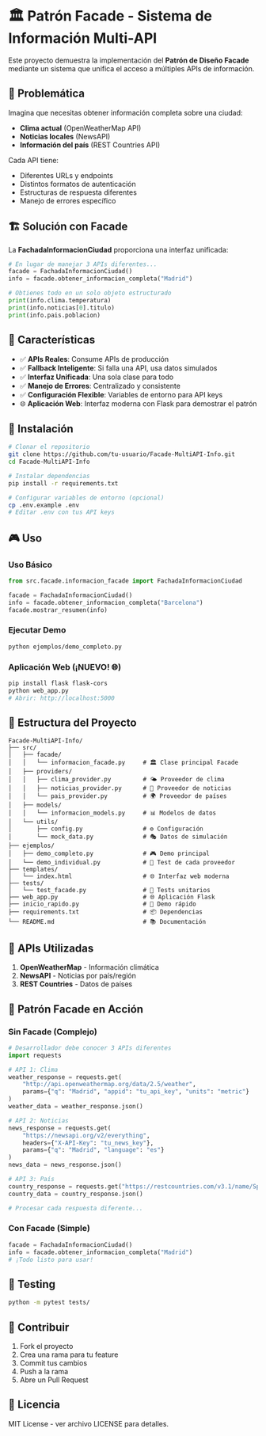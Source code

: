 # 🏛️ Patrón Facade - Sistema de Información Multi-API

Este proyecto demuestra la implementación del **Patrón de Diseño Facade** mediante un sistema que unifica el acceso a múltiples APIs de información.

## 🎯 Problemática

Imagina que necesitas obtener información completa sobre una ciudad:
- **Clima actual** (OpenWeatherMap API)
- **Noticias locales** (NewsAPI)
- **Información del país** (REST Countries API)

Cada API tiene:
- Diferentes URLs y endpoints
- Distintos formatos de autenticación
- Estructuras de respuesta diferentes
- Manejo de errores específico

## 🏗️ Solución con Facade

La **FachadaInformacionCiudad** proporciona una interfaz unificada:

```python
# En lugar de manejar 3 APIs diferentes...
facade = FachadaInformacionCiudad()
info = facade.obtener_informacion_completa("Madrid")

# Obtienes todo en un solo objeto estructurado
print(info.clima.temperatura)
print(info.noticias[0].titulo)
print(info.pais.poblacion)
```

## 🔄 Características

- ✅ **APIs Reales**: Consume APIs de producción
- ✅ **Fallback Inteligente**: Si falla una API, usa datos simulados
- ✅ **Interfaz Unificada**: Una sola clase para todo
- ✅ **Manejo de Errores**: Centralizado y consistente
- ✅ **Configuración Flexible**: Variables de entorno para API keys
- 🌐 **Aplicación Web**: Interfaz moderna con Flask para demostrar el patrón

## 🚀 Instalación

```bash
# Clonar el repositorio
git clone https://github.com/tu-usuario/Facade-MultiAPI-Info.git
cd Facade-MultiAPI-Info

# Instalar dependencias
pip install -r requirements.txt

# Configurar variables de entorno (opcional)
cp .env.example .env
# Editar .env con tus API keys
```

## 🎮 Uso

### Uso Básico
```python
from src.facade.informacion_facade import FachadaInformacionCiudad

facade = FachadaInformacionCiudad()
info = facade.obtener_informacion_completa("Barcelona")
facade.mostrar_resumen(info)
```

### Ejecutar Demo
```bash
python ejemplos/demo_completo.py
```

### Aplicación Web (¡NUEVO! 🌐)
```bash
pip install flask flask-cors
python web_app.py
# Abrir: http://localhost:5000
```

## 📁 Estructura del Proyecto

```
Facade-MultiAPI-Info/
├── src/
│   ├── facade/
│   │   └── informacion_facade.py     # 🏛️ Clase principal Facade
│   ├── providers/
│   │   ├── clima_provider.py         # 🌤️ Proveedor de clima
│   │   ├── noticias_provider.py      # 📰 Proveedor de noticias
│   │   └── pais_provider.py          # 🌍 Proveedor de países
│   ├── models/
│   │   └── informacion_models.py     # 📊 Modelos de datos
│   └── utils/
│       ├── config.py                 # ⚙️ Configuración
│       └── mock_data.py              # 🎭 Datos de simulación
├── ejemplos/
│   ├── demo_completo.py              # 🎮 Demo principal
│   └── demo_individual.py            # 🔧 Test de cada proveedor
├── templates/
│   └── index.html                    # 🌐 Interfaz web moderna
├── tests/
│   └── test_facade.py                # 🧪 Tests unitarios
├── web_app.py                        # 🌐 Aplicación Flask
├── inicio_rapido.py                  # 🚀 Demo rápido
├── requirements.txt                  # 📦 Dependencias
└── README.md                         # 📚 Documentación
```

## 🔑 APIs Utilizadas

1. **OpenWeatherMap** - Información climática
2. **NewsAPI** - Noticias por país/región  
3. **REST Countries** - Datos de países

## 🎨 Patrón Facade en Acción

### Sin Facade (Complejo)
```python
# Desarrollador debe conocer 3 APIs diferentes
import requests

# API 1: Clima
weather_response = requests.get(
    "http://api.openweathermap.org/data/2.5/weather",
    params={"q": "Madrid", "appid": "tu_api_key", "units": "metric"}
)
weather_data = weather_response.json()

# API 2: Noticias  
news_response = requests.get(
    "https://newsapi.org/v2/everything",
    headers={"X-API-Key": "tu_news_key"},
    params={"q": "Madrid", "language": "es"}
)
news_data = news_response.json()

# API 3: País
country_response = requests.get("https://restcountries.com/v3.1/name/Spain")
country_data = country_response.json()

# Procesar cada respuesta diferente...
```

### Con Facade (Simple)
```python
facade = FachadaInformacionCiudad()
info = facade.obtener_informacion_completa("Madrid")
# ¡Todo listo para usar!
```

## 🧪 Testing

```bash
python -m pytest tests/
```

## 🤝 Contribuir

1. Fork el proyecto
2. Crea una rama para tu feature
3. Commit tus cambios
4. Push a la rama
5. Abre un Pull Request

## 📄 Licencia

MIT License - ver archivo LICENSE para detalles. 